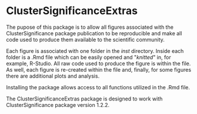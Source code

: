 # ClusterSignificanceExtras

The pupose of this package is to allow all figures associated with the ClusterSignificance package publication to be reproducible and make all code used to produce them available to the scientific community.

Each figure is associated with one folder in the _inst_ directory. Inside each folder is a .Rmd file which can be easily opened and "_knitted_" in, for example, R-Studio. All raw code used to produce the figure is within the file. As well, each figure is re-created within the file and, finally, for some figures there are additional plots and analysis.

Installing the package allows access to all functions utilized in the .Rmd file.

The ClusterSignificanceExtras package is designed to work with ClusterSignificance package version 1.2.2.
